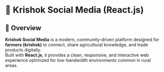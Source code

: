 # 🌾 Krishok Social Media (React.js)

## 🧠 Overview

**Krishok Social Media** is a modern, community-driven platform designed for **farmers (krishok)** to connect, share agricultural knowledge, and trade products digitally.  
Built with **React.js**, it provides a clean, responsive, and interactive web experience optimized for low-bandwidth environments common in rural areas.